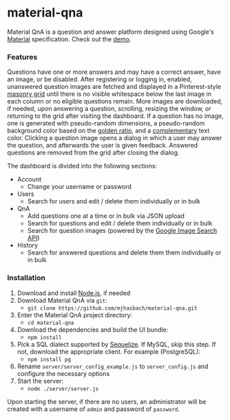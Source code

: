 # material-qna

Material QnA is a question and answer platform designed using Google's [Material](https://www.google.com/design/spec/what-is-material) specification. Check out the [demo](http://material-qna.hasba.ch/).

### Features

Questions have one or more answers and may have a correct answer, have an image, or be disabled. After registering or logging in, enabled, unanswered question images are fetched and displayed in a Pinterest-style [masonry grid](http://www.sitepoint.com/understanding-masonry-layout/) until there is no visible whitespace below the last image in each column or no eligible questions remain. More images are downloaded, if needed, upon answering a question, scrolling, resizing the window, or returning to the grid after visiting the dashboard. If a question has no image, one is generated with pseudo-random dimensions, a pseudo-random background color based on the [golden ratio](https://en.wikipedia.org/wiki/Golden_ratio), and a [complementary](https://en.wikipedia.org/wiki/Complementary_colors) text color. Clicking a question image opens a dialog in which a user may answer the question, and afterwards the user is given feedback. Answered questions are removed from the grid after closing the dialog.

The dashboard is divided into the following sections:

- Account
    - Change your username or password
- Users
    - Search for users and edit / delete them individually or in bulk
- QnA
    - Add questions one at a time or in bulk via JSON upload
    - Search for questions and edit / delete them individually or in bulk
    - Search for question images (powered by the [Google Image Search API](https://developers.google.com/image-search/v1/jsondevguide))
- History
    - Search for answered questions and delete them them individually or in bulk

### Installation

1. Download and install [Node.js](https://nodejs.org/en/download/), if needed
2. Download Material QnA via `git`:
    - `git clone https://github.com/mjhasbach/material-qna.git`
3. Enter the Material QnA project directory:
    - `cd material-qna`
4. Download the dependencies and build the UI bundle:
    - `npm install`
5. Pick a SQL dialect supported by [Sequelize](http://docs.sequelizejs.com/). If MySQL, skip this step. If not, download the appropriate client. For example (PostgreSQL):
    - `npm install pg`
6. Rename `server/server_config_example.js` to `server_config.js` and configure the necessary options
7. Start the server:
    - `node ./server/server.js`

Upon starting the server, if there are no users, an administrator will be created with a username of `admin` and password of `password`.